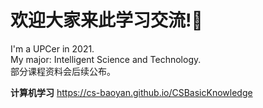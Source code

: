 # 欢迎大家来此学习交流!🥳  
I'm a UPCer in 2021.  
My major: Intelligent Science and Technology.    
部分课程资料会后续公布。

**计算机学习**
https://cs-baoyan.github.io/CSBasicKnowledge  
